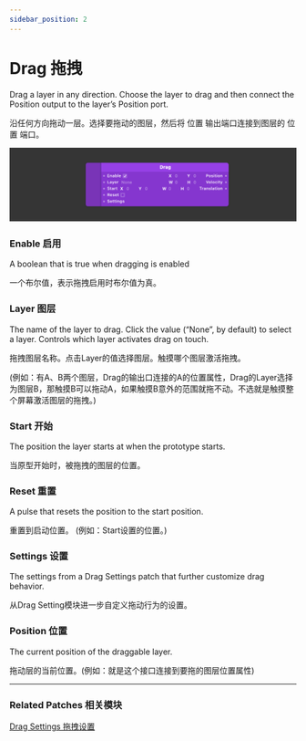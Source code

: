 ```yaml
---
sidebar_position: 2
---
```


# Drag 拖拽

Drag a layer in any direction. Choose the layer to drag and then connect the Position output to the layer’s Position port.

沿任何方向拖动一层。选择要拖动的图层，然后将 位置 输出端口连接到图层的 位置 端口。

![Image](./../../static/img/docs/Interaction/drag.png)

### Enable 启用

A boolean that is true when dragging is enabled

一个布尔值，表示拖拽启用时布尔值为真。

### Layer 图层

The name of the layer to drag. Click the value (“None”, by default) to select a layer. Controls which layer activates drag on touch.

拖拽图层名称。点击Layer的值选择图层。触摸哪个图层激活拖拽。

(例如：有A、B两个图层，Drag的输出口连接的A的位置属性，Drag的Layer选择为图层B，那触摸B可以拖动A，如果触摸B意外的范围就拖不动。不选就是触摸整个屏幕激活图层的拖拽。)

### Start 开始

The position the layer starts at when the prototype starts.

当原型开始时，被拖拽的图层的位置。

### Reset 重置

A pulse that resets the position to the start position.

重置到启动位置。 (例如：Start设置的位置。)

### Settings 设置

The settings from a Drag Settings patch that further customize drag behavior.

从Drag Setting模块进一步自定义拖动行为的设置。

### Position 位置

The current position of the draggable layer.

拖动层的当前位置。(例如：就是这个接口连接到要拖的图层位置属性)

------

### Related Patches 相关模块

[Drag Settings 拖拽设置](./Drag%20Settings.md)
